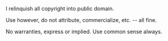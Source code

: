 I relinquish all copyright into public domain.

Use however, do not attribute, commercialize, etc. -- all fine.

No warranties, express or implied. Use common sense always.
